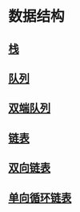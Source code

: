 # 数据结构

## [栈](/article/data-sturctures/stack.md)
## [队列](/article/data-sturctures/queue.md)
## [双端队列](/article/data-sturctures/double-queue.md)
## [链表](/article/data-sturctures/linked-list.md)
## [双向链表](/article/data-sturctures/double-linked-list.md)
## [单向循环链表](/article/data-sturctures/circular-linked-list.md)